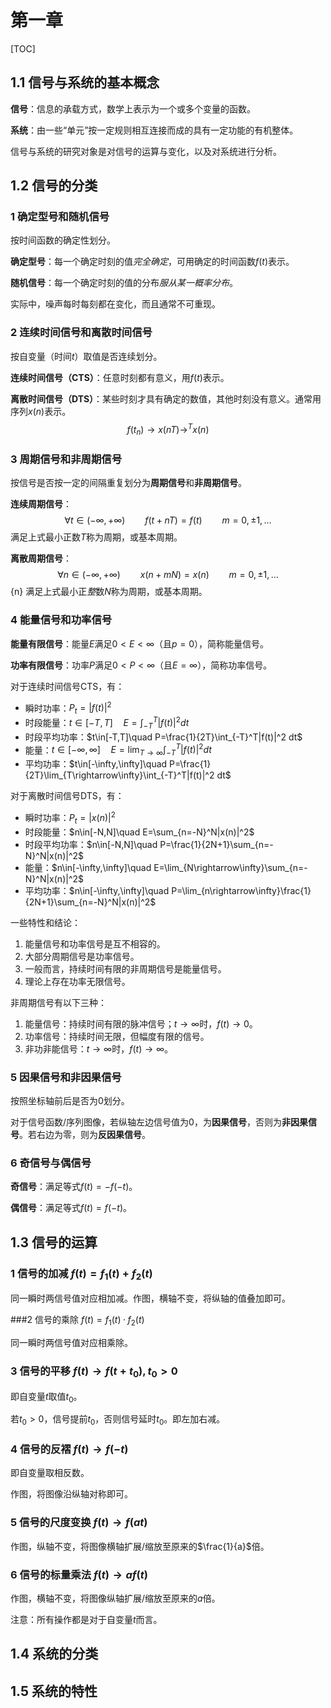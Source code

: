 # 第一章

[TOC]

## 1.1 信号与系统的基本概念

**信号**：信息的承载方式，数学上表示为一个或多个变量的函数。

**系统**：由一些“单元”按一定规则相互连接而成的具有一定功能的有机整体。

信号与系统的研究对象是对信号的运算与变化，以及对系统进行分析。



## 1.2 信号的分类

### 1 确定型号和随机信号

按时间函数的确定性划分。

**确定型号**：每一个确定时刻的值*完全确定*，可用确定的时间函数$f(t)$表示。

**随机信号**：每一个确定时刻的值的分布*服从某一概率分布*。

实际中，噪声每时每刻都在变化，而且通常不可重现。

### 2 连续时间信号和离散时间信号

按自变量（时间$t$）取值是否连续划分。

**连续时间信号（CTS）**：任意时刻都有意义，用$f(t)$表示。

**离散时间信号（DTS）**：某些时刻才具有确定的数值，其他时刻没有意义。通常用序列$x(n)$表示。
$$
f(t_n)\rightarrow x(nT)\rightarrow^Tx(n)
$$

### 3 周期信号和非周期信号

按信号是否按一定的间隔重复划分为**周期信号**和**非周期信号**。

**连续周期信号**：
$$
\forall t\in (-\infty,+\infty) \qquad f(t+nT)=f(t) \qquad m=0,\pm 1,...
$$
满足上式最小正数$T$称为周期，或基本周期。

**离散周期信号**：
$$
\forall n\in (-\infty,+\infty) \qquad x(n+mN)=x(n) \qquad m=0,\pm 1,...
$$ {n}
满足上式最小正*整*数$N$称为周期，或基本周期。

### 4 能量信号和功率信号

**能量有限信号**：能量$E$满足$0<E<\infty$（且$p=0$），简称能量信号。

**功率有限信号**：功率$P$满足$0<P<\infty$（且$E=\infty$），简称功率信号。

对于连续时间信号CTS，有：

- 瞬时功率：$P_t=|f(t)|^2$
- 时段能量：$t\in[-T,T]\quad E=\int_{-T}^T|f(t)|^2 dt$
- 时段平均功率：$t\in[-T,T]\quad P=\frac{1}{2T}\int_{-T}^T|f(t)|^2 dt$
- 能量：$t\in[-\infty,\infty]\quad E=\lim_{T\rightarrow\infty}\int_{-T}^T|f(t)|^2 dt$
- 平均功率：$t\in[-\infty,\infty]\quad P=\frac{1}{2T}\lim_{T\rightarrow\infty}\int_{-T}^T|f(t)|^2 dt$

对于离散时间信号DTS，有：

- 瞬时功率：$P_t=|x(n)|^2$
- 时段能量：$n\in[-N,N]\quad E=\sum_{n=-N}^N|x(n)|^2$
- 时段平均功率：$n\in[-N,N]\quad P=\frac{1}{2N+1}\sum_{n=-N}^N|x(n)|^2$
- 能量：$n\in[-\infty,\infty]\quad E=\lim_{N\rightarrow\infty}\sum_{n=-N}^N|x(n)|^2$
- 平均功率：$n\in[-\infty,\infty]\quad P=\lim_{n\rightarrow\infty}\frac{1}{2N+1}\sum_{n=-N}^N|x(n)|^2$

一些特性和结论：

1. 能量信号和功率信号是互不相容的。
2. 大部分周期信号是功率信号。
3. 一般而言，持续时间有限的非周期信号是能量信号。
4. 理论上存在功率无限信号。

非周期信号有以下三种：

1. 能量信号：持续时间有限的脉冲信号；$t\rightarrow\infty$时，$f(t)\rightarrow0$。
2. 功率信号：持续时间无限，但幅度有限的信号。
3. 非功非能信号：$t\rightarrow\infty$时，$f(t)\rightarrow\infty$。

### 5 因果信号和非因果信号

按照坐标轴前后是否为0划分。

对于信号函数/序列图像，若纵轴左边信号值为0，为**因果信号**，否则为**非因果信号**。若右边为零，则为**反因果信号**。

### 6 奇信号与偶信号

**奇信号**：满足等式$f(t)=-f(-t)$。

**偶信号**：满足等式$f(t)=f(-t)$。



## 1.3 信号的运算

### 1 信号的加减 $f(t)=f_1(t)+f_2(t)$

同一瞬时两信号值对应相加减。作图，横轴不变，将纵轴的值叠加即可。

###2 信号的乘除 $f(t)=f_1(t) · f_2(t)$

同一瞬时两信号值对应相乘除。

### 3 信号的平移 $f(t)\rightarrow f(t+t_0),t_0>0$

即自变量$t$取值$t_0$。

若$t_0>0$，信号提前$t_0$，否则信号延时$t_0$。即左加右减。

### 4 信号的反褶 $f(t)\rightarrow f(-t)$

即自变量取相反数。

作图，将图像沿纵轴对称即可。

### 5 信号的尺度变换 $f(t)\rightarrow f(at)$

作图，纵轴不变，将图像横轴扩展/缩放至原来的$\frac{1}{a}$倍。

### 6 信号的标量乘法 $f(t)\rightarrow af(t)$

作图，横轴不变，将图像纵轴扩展/缩放至原来的$a$倍。

注意：所有操作都是对于自变量$t$而言。



## 1.4 系统的分类



## 1.5 系统的特性